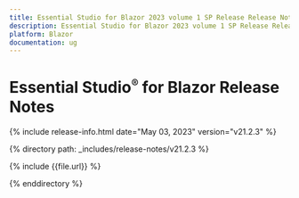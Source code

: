 ```yaml
---
title: Essential Studio for Blazor 2023 volume 1 SP Release Release Notes  
description: Essential Studio for Blazor 2023 volume 1 SP Release Release Notes  
platform: Blazor
documentation: ug
---
```


# Essential Studio<sup style="font-size:70%">&reg;</sup> for Blazor  Release Notes  

{% include release-info.html date="May 03, 2023"   version="v21.2.3" %} 

{% directory path: _includes/release-notes/v21.2.3 %}

{% include {{file.url}} %}

{% enddirectory %}